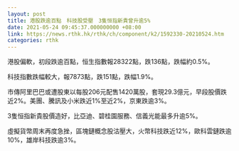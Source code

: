 ```yaml
---
layout: post
title: 港股跌逾百點　科技股受壓　3隻恒指新貴曾升逾5%
date: 2021-05-24 09:45:37.000000000 +08:00
link: https://news.rthk.hk/rthk/ch/component/k2/1592330-20210524.htm
categories: rthk
---
```


港股偏軟，初段跌逾百點，恒生指數報28322點，跌136點，跌幅約0.5%。

科技指數跌幅較大，報7873點，跌151點，跌幅1.9%。

市傳阿里巴巴或遭股東以每股206元配售1420萬股，套現29.3億元，早段股價跌近2%。美團、騰訊及小米跌近1%至近2%，京東跌逾3%。

3隻恒指新貴股價造好，比亞迪、碧桂園服務、信義光能最多升逾5%。

虛擬貨幣周末再度急挫，區塊鏈概念股沽壓大，火幣科技跌近12%，歐科雲鏈跌逾10%，雄岸科技跌逾3%。
